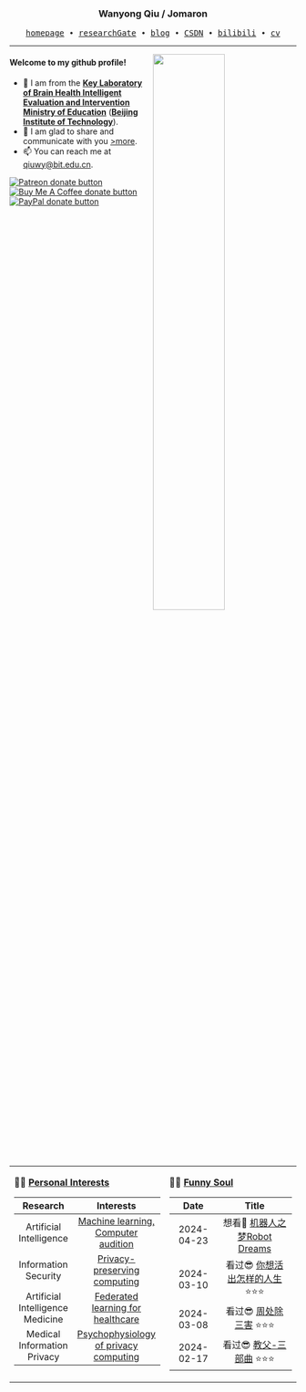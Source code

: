<h3 align="center"> Wanyong Qiu / Jomaron </h3>


<p align="center">
  <samp>
    <a href="https://qiu-wanyong.github.io/">homepage</a> ∙
    <a href="https://www.researchgate.net/profile/Wanyong-Qiu/">researchGate</a> ∙
    <a href="https://www.zhihu.com/people/Jomaron">blog</a> ∙ 
    <a href="https://blog.csdn.net/qiu1440528444?type=blog/">CSDN</a> ∙ 
    <a href="https://space.bilibili.com/378576748?spm_id_from=333.1007.0.0">bilibili</a> ∙ 
    <a href="http://qiuwy.com/wp-content/uploads/2024/04/W.Qiu@CVEN.pdf">cv</a>
  </samp>
</p>


---

<img align="right" src="https://github-readme-stats.vercel.app/api?username=qiu-wanyong&show_icons=true&theme=qiu-wanyong" width="50%">



#### Welcome to my github profile!
<!-- languages:start -->
<!-- prettier-ignore-start -->
<!-- markdownlint-disable -->
- 🔭 I am from the [**Key Laboratory of Brain Health Intelligent Evaluation and Intervention Ministry of Education**](https://bhe-lab.org/) ([**Beijing Institute of Technology**](https://www.bit.edu.cn/)).
- 🎨 I am glad to share and communicate with you [>more](http://qiuwy.com/).
- 📫 You can reach me at [qiuwy@bit.edu.cn](qiuwy@bit.edu.cn).
  
<span class="badge-patreon"><a href="https://www.patreon.com/" title="Donate to this project using Patreon"><img src="https://img.shields.io/badge/patreon-donate-yellow.svg" alt="Patreon donate button" /></a></span>
<span class="badge-buymeacoffee"><a href="https://www.patreon.com/" title="Donate to this project using Buy Me A Coffee"><img src="https://img.shields.io/badge/buy%20me%20a%20coffee-donate-yellow.svg" alt="Buy Me A Coffee donate button" /></a></span>
<span class="badge-paypal"><a href="https://www.patreon.com/" title="Donate to this project using Paypal"><img src="https://img.shields.io/badge/paypal-donate-yellow.svg" alt="PayPal donate button" /></a></span>

<!-- markdownlint-restore -->
<!-- prettier-ignore-end -->
<!-- languages:end -->

<table width="100%" align="center" padding="0" margin="0">
<tr>
<td valign="top" width="50%">

**🤹‍♀️ <a href="http://qiuwy.com/index.php/about-2/" target="_blank">Personal Interests</a>**

<!-- START_SECTION:blog -->
| Research | Interests |
| :-: | :---: |
| Artificial Intelligence| <a href='https://book.douban.com/subject/26708119/' target='_blank'>Machine learning, Computer audition</a> |
| Information Security | <a href='https://book.douban.com/subject/35750988/' target='_blank'>Privacy-preserving computing</a> |
| Artificial Intelligence Medicine| <a href='https://book.douban.com/subject/35062813/' target='_blank'>Federated learning for healthcare</a> |
| Medical Information Privacy| <a href='https://book.douban.com/subject/5937126/' target='_blank'>Psychophysiology of privacy computing</a> |
<!-- END_SECTION:blog -->
</td>
<td valign="top" width="50%">

**🤾‍♂️ <a href="https://movie.douban.com/" target="_blank">Funny Soul</a>**

<!-- START_SECTION:douban -->
| Date | Title |
| :-: | :---: |
| 2024-04-23 | 想看🤔 <a href='https://movie.douban.com/subject/35426925/' target='_blank'>机器人之梦Robot Dreams</a>  |
| 2024-03-10 | 看过😎 <a href='https://movie.douban.com/subject/26925611/?from=showing/' target='_blank'>你想活出怎样的人生</a> ⭐⭐⭐ |
| 2024-03-08 | 看过😎 <a href='http://movie.douban.com/subject/36151692/' target='_blank'>周处除三害</a> ⭐⭐⭐ |
| 2024-02-17 | 看过😎 <a href='https://movie.douban.com/subject/1291841/' target='_blank'>教父-三部曲</a> ⭐⭐⭐|
<!-- END_SECTION:douban -->
</td>
</tr>

<!-- START_SECTION:github-xxx -->
<!-- END_SECTION:github-xxx -->

</table>
